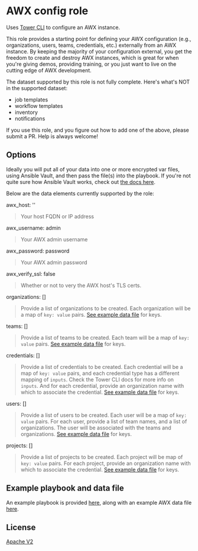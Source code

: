 # AWX config role

Uses [Tower CLI](https://github.com/ansible/tower-cli) to configure an AWX instance.

This role provides a starting point for defining your AWX configuration (e.g., organizations, users, teams, credentials, etc.) externally from an AWX instance. By keeping the majority of your configuration external, you get the freedom to create and destroy AWX instances, which is great for when you're giving demos, providing training, or you just want to live on the cutting edge of AWX development.

The dataset supported by this role is not fully complete. Here's what's NOT in the supported dataset:

- job templates
- workflow templates
- inventory
- notifications

If you use this role, and you figure out how to add one of the above, please submit a PR. Help is always welcome!

## Options

Ideally you will put all of your data into one or more encrypted var files, using Ansible Vault, and then pass the file(s) into the playbook. If you're not quite sure how Ansible Vault works, check out [the docs here](http://docs.ansible.com/ansible/latest/vault.html).

Below are the data elements currently supported by the role:

awx_host: '' 
> Your host FQDN or IP address

awx_username: admin
> Your AWX admin username

awx_password: password
> Your AWX admin password

awx_verify_ssl: false
> Whether or not to very the AWX host's TLS certs.

organizations: []
> Provide a list of organizations to be created. Each organization will be a map of `key: value` pairs. [See example data file](./awx-example-data.yml) for keys.

teams: []
> Provide a list of teams to be created. Each team will be a map of `key: value` pairs. [See example data file](./awx-example-data.yml) for keys.

credentials: []
> Provide a list of credentials to be created. Each credential will be a map of `key: value` pairs, and each credential type has a different mapping of `inputs`. Check the Tower CLI docs for more info on `inputs`. And for each credential, provide an organization name with which to associate the credential. [See example data file](./awx-example-data.yml) for keys.

users: []
> Provide a list of users to be created. Each user will be a map of `key: value` pairs. For each user, provide a list of team names, and a list of organizations. The user will be associated with the teams and organizations. [See example data file](./awx-example-data.yml) for keys.

projects: []
> Provide a list of projects to be created. Each project will be map of `key: value` pairs. For each project, provide an organization name with which to associate the credential. [See example data file](./awx-example-data.yml) for keys.

## Example playbook and data file

An example playbook is provided [here](./awx-setup.yml), along with an example AWX data file [here](./awx-example-data.yml).

## License

[Apache V2](./LICENSE)
